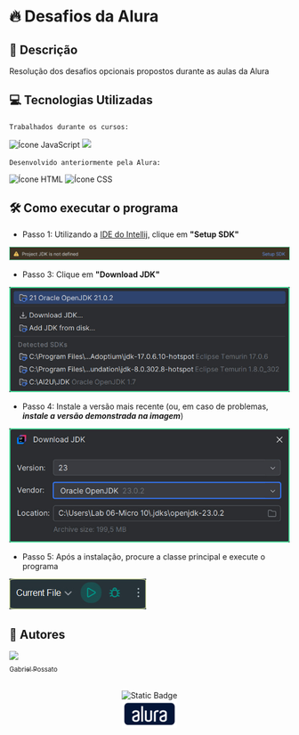 # 🔥 Desafios da Alura

## 📰 Descrição

Resolução dos desafios opcionais propostos durante as aulas da Alura

## 💻 Tecnologias Utilizadas

`Trabalhados durante os cursos:`

<img src="https://cdn.jsdelivr.net/gh/devicons/devicon@latest/icons/javascript/javascript-original.svg" height = "40" alt = "Ícone JavaScript"/> <img src="https://cdn.jsdelivr.net/gh/devicons/devicon@latest/icons/java/java-plain.svg" height = "40"/> 

`Desenvolvido anteriormente pela Alura:`

<img src="https://cdn.jsdelivr.net/gh/devicons/devicon@latest/icons/html5/html5-original.svg" height = "40" alt = "Ícone HTML"/> <img src="https://cdn.jsdelivr.net/gh/devicons/devicon@latest/icons/css3/css3-original.svg" height = "40" alt = "Ícone CSS"/>

## 🛠️ Como executar o programa

- Passo 1: Utilizando a <a href = "https://www.jetbrains.com/pt-br/idea/">IDE do Intellij,</a> clique em **"Setup SDK"**
<img src = "img/Passo1.jpg">

- Passo 3: Clique em **"Download JDK"**
<img src = "img/Passo2.jpg">

- Passo 4: Instale a versão mais recente (ou, em caso de problemas, ***instale a versão demonstrada na imagem***)
<img src = "img/Passo3.jpg">

- Passo 5: Após a instalação, procure a classe principal e execute o programa
<img src = "img/Passo4.jpg">

## 🙋 Autores
[<img loading="lazy" src="https://avatars.githubusercontent.com/u/136634888?v=4" width=80><br> <sub> Gabriel Possato </sub>](https://github.com/possatogabriel)
<br>
<br>
<p align = "center"> <img alt="Static Badge" src="https://img.shields.io/badge/STATUS%20%20%20%20%20%20%20%20%20%20%20%20%20%20%20-em desenvolvimento-blue?style=for-the-badge"> <br/> <img src = "./img/alura1.png" height = "50"></p>